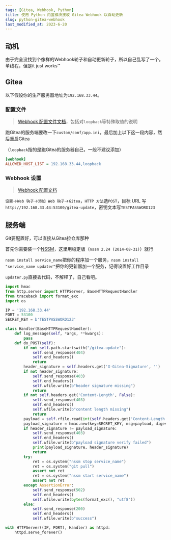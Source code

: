 ```yaml
---
tags: [Gitea, Webhook, Python]
title: 使用 Python 内置模块接收 Gitea Webhook 以自动更新
slug: python-gitea-webhook
last_modified_at: 2023-6-20
---
```


## 动机

由于完全没找到个像样的Webhook轮子和自动更新轮子，所以自己乱写了一个。单线程，但是it just works™

## Gitea

以下假设你的生产服务器地址为`192.168.33.44`。

### 配置文件

> [Webhook 配置文件文档](https://docs.gitea.com/administration/config-cheat-sheet#%EF%B8%8F%E6%97%B6%E6%95%88%E6%80%A7%E8%AD%A6%E5%91%8A%EF%B8%8F:~:text=for%20shooting%20webhooks.-,ALLOWED_HOST_LIST,-%3A%20external%3A%20Webhook)，包括对`loopback`等特殊取值的说明

跑Gitea的服务端要改一下`custom/conf/app.ini`，最后加上以下这一段内容，然后重启Gitea

（`loopback`指的是跑Gitea的服务器自己，一般不建议添加）

```ini
[webhook]
ALLOWED_HOST_LIST = 192.168.33.44,loopback
```

### Webhook 设置

> [Webhook 配置文档](https://docs.gitea.com/zh-cn/usage/webhooks)

`设置`->`Web 钩子`->`添加 Web 钩子`->`Gitea`，`HTTP 方法`选`POST`，目标 URL 写`http://192.168.33.44:53100/gitea-update`，密钥文本写`TESTPASSWORD123`

## 服务端

Git要配置好，可以直接从Gitea拉仓库那种

首先你需要装一个[NSSM](https://nssm.cc/download)，这里用稳定版（`nssm 2.24 (2014-08-31)`）就行

`nssm install service_name`把你的程序加一个服务，`nssm install "service_name updater"`把你的更新器加一个服务，记得设置好工作目录

`updater.py`直接丢代码，不解释了，自己看吧。

```python
import hmac
from http.server import HTTPServer, BaseHTTPRequestHandler
from traceback import format_exc
import os

IP = '192.168.33.44'
PORT = 53100
SECRET_KEY = b'TESTPASSWORD123'

class Handler(BaseHTTPRequestHandler):
    def log_message(self, *args, **kwargs):
        pass
    def do_POST(self):
        if not self.path.startswith("/gitea-update"):
            self.send_response(404)
            self.end_headers()
            return
        header_signature = self.headers.get('X-Gitea-Signature', '')
        if not header_signature:
            self.send_response(403)
            self.end_headers()
            self.wfile.write(b"header signature missing")
            return
        if not self.headers.get('Content-Length', False):
            self.send_response(403)
            self.end_headers()
            self.wfile.write(b"content length missing")
            return
        payload = self.rfile.read(int(self.headers.get('Content-Length', 0)))
        payload_signature = hmac.new(key=SECRET_KEY, msg=payload, digestmod='sha256').hexdigest()
        if header_signature != payload_signature:
            self.send_response(403)
            self.end_headers()
            self.wfile.write(b"payload signature verify failed")
            print(payload_signature, header_signature)
            return
        try:
            ret = os.system("nssm stop service_name")
            ret = os.system("git pull")
            assert not ret
            ret = os.system("nssm start service_name")
            assert not ret
        except AssertionError:
            self.send_response(502)
            self.end_headers()
            self.wfile.write(bytes(format_exc(), "utf8"))
        else:
            self.send_response(200)
            self.end_headers()
            self.wfile.write(b"success")

with HTTPServer((IP, PORT), Handler) as httpd:
    httpd.serve_forever()
```
